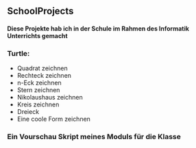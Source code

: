 ## SchoolProjects
#### Diese Projekte hab ich in der Schule im Rahmen des Informatik Unterrichts gemacht

### Turtle:
- Quadrat zeichnen
- Rechteck zeichnen
- n-Eck zeichnen
- Stern zeichnen
- Nikolaushaus zeichnen
- Kreis zeichnen
- Dreieck
- Eine coole Form zeichnen

### Ein Vourschau Skript meines Moduls für die Klasse